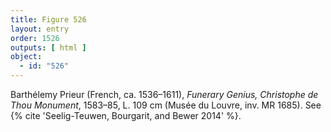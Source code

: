 ```yaml
---
title: Figure 526
layout: entry
order: 1526
outputs: [ html ]
object:
  - id: "526"
---
```


Barthélemy Prieur (French, ca. 1536–1611), *Funerary Genius, Christophe de Thou Monument*, 1583–85, L. 109 cm (Musée du Louvre, inv. MR 1685). See {% cite 'Seelig-Teuwen, Bourgarit, and Bewer 2014' %}.
